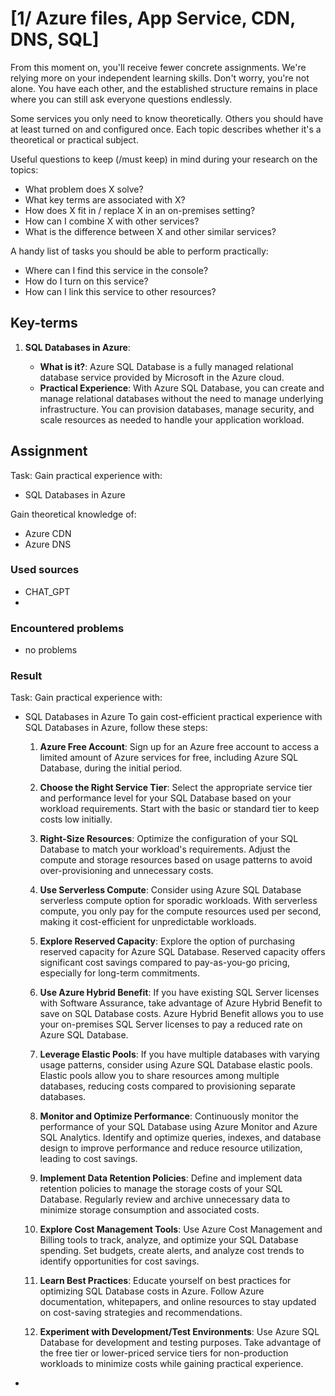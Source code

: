 # [1/ Azure files, App Service, CDN, DNS, SQL]

From this moment on, you'll receive fewer concrete assignments. We're relying more on your independent learning skills. Don't worry, you're not alone. You have each other, and the established structure remains in place where you can still ask everyone questions endlessly.

Some services you only need to know theoretically. Others you should have at least turned on and configured once. Each topic describes whether it's a theoretical or practical subject.

Useful questions to keep (/must keep) in mind during your research on the topics:

- What problem does X solve?
- What key terms are associated with X?
- How does X fit in / replace X in an on-premises setting?
- How can I combine X with other services?
- What is the difference between X and other similar services?

A handy list of tasks you should be able to perform practically:

- Where can I find this service in the console?
- How do I turn on this service?
- How can I link this service to other resources?

## Key-terms



1. **SQL Databases in Azure**:
   
   - **What is it?**: Azure SQL Database is a fully managed relational database service provided by Microsoft in the Azure cloud.
   - **Practical Experience**: With Azure SQL Database, you can create and manage relational databases without the need to manage underlying infrastructure. You can provision databases, manage security, and scale resources as needed to handle your application workload.



## Assignment

Task:
Gain practical experience with:



- SQL Databases in Azure
  
  

Gain theoretical knowledge of:

- Azure CDN
- Azure DNS

### Used sources

- CHAT_GPT
- 

### Encountered problems

- no problems

### Result

Task:
Gain practical experience with:



- SQL Databases in Azure
  To gain cost-efficient practical experience with SQL Databases in Azure, follow these steps:
  
  1. **Azure Free Account**: Sign up for an Azure free account to access a limited amount of Azure services for free, including Azure SQL Database, during the initial period.
  
  2. **Choose the Right Service Tier**: Select the appropriate service tier and performance level for your SQL Database based on your workload requirements. Start with the basic or standard tier to keep costs low initially.
  
  3. **Right-Size Resources**: Optimize the configuration of your SQL Database to match your workload's requirements. Adjust the compute and storage resources based on usage patterns to avoid over-provisioning and unnecessary costs.
  
  4. **Use Serverless Compute**: Consider using Azure SQL Database serverless compute option for sporadic workloads. With serverless compute, you only pay for the compute resources used per second, making it cost-efficient for unpredictable workloads.
  
  5. **Explore Reserved Capacity**: Explore the option of purchasing reserved capacity for Azure SQL Database. Reserved capacity offers significant cost savings compared to pay-as-you-go pricing, especially for long-term commitments.
  
  6. **Use Azure Hybrid Benefit**: If you have existing SQL Server licenses with Software Assurance, take advantage of Azure Hybrid Benefit to save on SQL Database costs. Azure Hybrid Benefit allows you to use your on-premises SQL Server licenses to pay a reduced rate on Azure SQL Database.
  
  7. **Leverage Elastic Pools**: If you have multiple databases with varying usage patterns, consider using Azure SQL Database elastic pools. Elastic pools allow you to share resources among multiple databases, reducing costs compared to provisioning separate databases.
  
  8. **Monitor and Optimize Performance**: Continuously monitor the performance of your SQL Database using Azure Monitor and Azure SQL Analytics. Identify and optimize queries, indexes, and database design to improve performance and reduce resource utilization, leading to cost savings.
  
  9. **Implement Data Retention Policies**: Define and implement data retention policies to manage the storage costs of your SQL Database. Regularly review and archive unnecessary data to minimize storage consumption and associated costs.
  
  10. **Explore Cost Management Tools**: Use Azure Cost Management and Billing tools to track, analyze, and optimize your SQL Database spending. Set budgets, create alerts, and analyze cost trends to identify opportunities for cost savings.
  
  11. **Learn Best Practices**: Educate yourself on best practices for optimizing SQL Database costs in Azure. Follow Azure documentation, whitepapers, and online resources to stay updated on cost-saving strategies and recommendations.
  
  12. **Experiment with Development/Test Environments**: Use Azure SQL Database for development and testing purposes. Take advantage of the free tier or lower-priced service tiers for non-production workloads to minimize costs while gaining practical experience.

- 